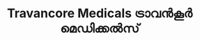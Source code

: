---
title: "Travancore Medicals ട്രാവൻകൂർ മെഡിക്കൽസ്‌‌"
url: /pathanamthitta/travancore-medicals-ttraav-kuu-meddikk-s/
shop: Sanitätshaus
---